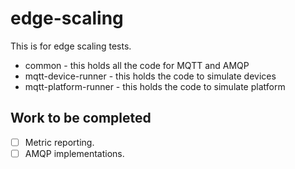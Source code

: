 # edge-scaling

This is for edge scaling tests.

- common - this holds all the code for MQTT and AMQP
- mqtt-device-runner - this holds the code to simulate devices
- mqtt-platform-runner - this holds the code to simulate platform

## Work to be completed
- [ ] Metric reporting.
- [ ] AMQP implementations.
